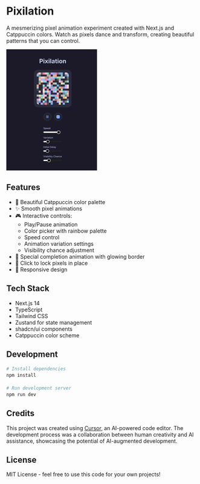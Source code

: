 # Pixilation

A mesmerizing pixel animation experiment created with Next.js and Catppuccin colors. Watch as pixels dance and transform, creating beautiful patterns that you can control.

![Pixilation Demo](demo.gif)

## Features

- 🎨 Beautiful Catppuccin color palette
- ✨ Smooth pixel animations
- 🎮 Interactive controls:
  - Play/Pause animation
  - Color picker with rainbow palette
  - Speed control
  - Animation variation settings
  - Visibility chance adjustment
- 🌈 Special completion animation with glowing border
- 🎯 Click to lock pixels in place
- 📱 Responsive design

## Tech Stack

- Next.js 14
- TypeScript
- Tailwind CSS
- Zustand for state management
- shadcn/ui components
- Catppuccin color scheme

## Development

```bash
# Install dependencies
npm install

# Run development server
npm run dev
```

## Credits

This project was created using [Cursor](https://cursor.sh), an AI-powered code editor. The development process was a collaboration between human creativity and AI assistance, showcasing the potential of AI-augmented development.

## License

MIT License - feel free to use this code for your own projects!
